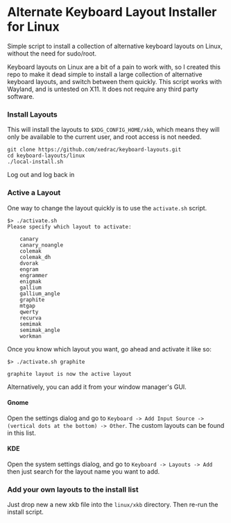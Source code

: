 # Alternate Keyboard Layout Installer for Linux
Simple script to install a collection of alternative keyboard layouts on Linux, without the need for sudo/root.

Keyboard layouts on Linux are a bit of a pain to work with, so I created this repo to make it dead simple to install a large collection of alternative keyboard layouts, and switch between them quickly.
This script works with Wayland, and is untested on X11.  It does not require any third party software.

### Install Layouts
This will install the layouts to `$XDG_CONFIG_HOME/xkb`, which means they will only be available to the current user, and root access is not needed.
```
git clone https://github.com/xedrac/keyboard-layouts.git
cd keyboard-layouts/linux
./local-install.sh
```

Log out and log back in


### Active a Layout

One way to change the layout quickly is to use the `activate.sh` script.
```
$> ./activate.sh
Please specify which layout to activate:

    canary
    canary_noangle
    colemak
    colemak_dh
    dvorak
    engram
    engrammer
    enigmak
    gallium
    gallium_angle
    graphite
    mtgap
    qwerty
    recurva
    semimak
    semimak_angle
    workman
```

Once you know which layout you want, go ahead and activate it like so:
```
$> ./activate.sh graphite

graphite layout is now the active layout
```

Alternatively, you can add it from your window manager's GUI.

#### Gnome
Open the settings dialog and go to `Keyboard -> Add Input Source -> (vertical dots at the bottom) -> Other`.  The custom layouts can be found in this list.

#### KDE
Open the system settings dialog, and go to `Keyboard -> Layouts -> Add` then just search for the layout name you want to add.

### Add your own layouts to the install list
Just drop new a new xkb file into the `linux/xkb` directory.  Then re-run the install script.
